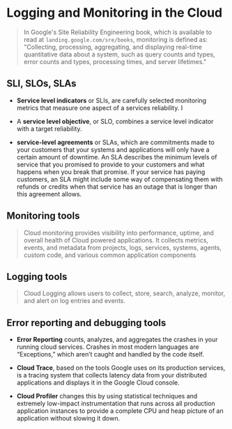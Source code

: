 # Logging and Monitoring in the Cloud
> In Google's Site Reliability Engineering book, which is available to read at `landing.google.com/sre/books`, monitoring is defined as: "Collecting, processing, aggregating, and displaying real-time quantitative data about a system, such as query counts and types, error counts and types, processing times, and server lifetimes." 

## SLI, SLOs, SLAs
- **Service level indicators** or SLIs, are carefully selected monitoring metrics that measure one aspect of a services reliability. I

- A **service level objective**, or SLO, combines a service level indicator with a target reliability.

- **service-level agreements** or SLAs, which are commitments made to your customers that your systems and applications will only have a certain amount of downtime. An SLA describes the minimum levels of service that you promised to provide to your customers and what happens when you break that promise. If your service has paying customers, an SLA might include some way of compensating them with refunds or credits when that service has an outage that is longer than this agreement allows.

## Monitoring tools
>  Cloud monitoring provides visibility into performance, uptime, and overall health of Cloud powered applications. It collects metrics, events, and metadata from projects, logs, services, systems, agents, custom code, and various common application components

## Logging tools
> Cloud Logging allows users to collect, store, search, analyze, monitor, and alert on log entries and events.

## Error reporting and debugging tools 
- **Error Reporting** counts, analyzes, and aggregates the crashes in your running cloud services. Crashes in most modern languages are “Exceptions,” which aren’t caught and handled by the code itself. 

- **Cloud Trace**, based on the tools Google uses on its production services, is a tracing system that collects latency data from your distributed applications and displays it in the Google Cloud console.

- **Cloud Profiler** changes this by using statistical techniques and extremely low-impact instrumentation that runs across all production application instances to provide a complete CPU and heap picture of an application without slowing it down. 
